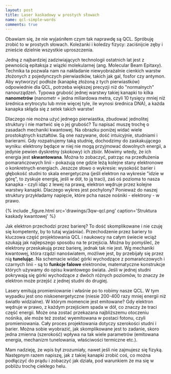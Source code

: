 ```yaml
---
layout: post
title: Laser kaskadowy w prostych słowach
name: qcl-simple-words
comments: true
---
```


Obawiam się, że nie wyjaśniłem czym tak naprawdę są QCL. Spróbuję zrobić to w prostych słowach. Koleżanki i koledzy fizycy: zaciśnijcie zęby i znieście dzielnie wszystkie uproszczenia.

Jedną z najbardziej zadziwiających technologii ostatnich lat jest z pewnością epitaksja z wiązki molekularnej (ang. Molecular Beam Epitaxy). Technika ta pozwala nam na nakładanie niewyobrażalnie cienkich warstw złożonych z pojedynczych pierwiastków, takich jak gal, fosfor czy antymon. Aby wytworzyć podłoże (kanapkę złożoną z tych pierwiastków) odpowiednie dla QCL, potrzeba większej precyzji niż do "normalnych" nanourządzeń. Typowa grubość jednej warstwy takiej kanapki to kilka **nanometrów** (nanometr = jedna miliardowa metra, czyli 10 tysięcy mniej niż średnica erytrocytu lub mnie więcej tyle, ile wynosi średnica DNA), a każda kanapka skłąda się z setek takich warstw!

Dlaczego nie można użyć jednego pierwiastka, zbudować jednolitej struktury i nie martwić się o jej grubość? Tu napisać muszę trochę o zasadach mechaniki kwantowej. Na obrazku poniżej widać wiele prostokątnych kształtów. Są one nazywane, dość intuicyjnie, studniami i barierami. Gdy rozpatrujemy taką studnię, dochodzimy do zaskakującego wyniku: elektrony będące w niej nie mogą przyjmować dowolnych energii, a jedynie pewien dyskretny (skokowy) ich zbiór. Mówimy wtedy, że ich energia jest **skwantowana**. Można to zobaczyć, patrząc na przedłużenia pomarańczowych linii - pokazują one gdzie leżą kolejne stany elektronowe o konkretnych energiach. Jeszcze słowo o wykresie: wysokość barier i głębokość studni to skala energetyczna (jeśli elektron na wykresie "idzie w górę", to zyskuje energię, jeśli w dół, to ją traci), zaś oś pozioma to nasza kanapka - czyli idąc z lewej na prawą, elektron wędruje przez kolejne warstwy kanapki. Dlaczego wykres jest pochylony? Ponieważ do naszej struktury przykładamy napięcie, które pcha nasze nośniki - elektrony - w prawo.

{% include _figure.html src='drawings/3qw-qcl.png' caption='Struktura kaskady kwantowej' %}

Jak elektron przechodzi przez barierę? To dość skomplikowane i nie czuję się kompetenty, by to tutaj wyjaśniać. Przechodzenie przez bariery to kluczowa część projektowania QCL i naukowcy na całym świecie wciąż szukają jak najlepszego sposobu na te przejścia. Można by pomyśleć, że elektrony przeskakują przez barierę, jednak tak nie jest. Wg mechaniki kwantowej, która rządzi nanoświatem, możliwe jest, by przebijały się przez nią **tunelując**. Na schemacie widać górki wychodzące z pomarańczowych i czarnych linii - są to **funkcje falowe** elektronów, matematyczne konstrukcje których używamy do opisu kwantowego świata. Jeśli w jednej studni pokrywają się górki wychodzące z dwóch różnych poziomów, to znaczy że elektron może przejść z jednej studni do drugiej.

Lasery emitują promieniowanie i właśnie po to robimy nasze QCL. W tym wypadku jest ono niskoenergetyczne (niesie 200-400 razy mniej energii niż światło widzialne). W którym momencie jest emitowane? Gdy elektron wędruje w prawo, z każdym przejściem spada w dół, co znaczy że traci część energii. Może ona zostać przekazana najbliższemu otoczeniu nośnika, ale może też zostać wyemitowana w postaci fotonu, czyli promieniowania. Cały proces projektowania dotyczy szerokości studni i barier. Można sobie wyobrazić, jak skomplikowane jest to zadanie, skoro jedna zmienna (szerokość) wpływa na tak wiele parametrów (emitowana energia, mechanizm tunelowania, właściwości termiczne etc.).

Mam nadzieję, że wpis był zrozumiały, nawet jeśli nie zajmujesz się fizyką. Następnym razem napiszę, jak z takiej kanapki zrobić coś, co można podłączyć do prądu i zobaczyć jak działa, pod warunkiem że ma się w pobliżu trochę ciekłego helu.